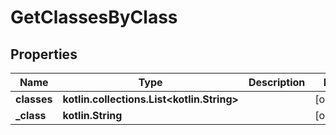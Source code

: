 
# GetClassesByClass

## Properties
Name | Type | Description | Notes
------------ | ------------- | ------------- | -------------
**classes** | **kotlin.collections.List&lt;kotlin.String&gt;** |  |  [optional]
**_class** | **kotlin.String** |  |  [optional]



